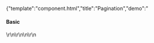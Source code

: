 {"template":"component.html","title":"Pagination","demo":"<h4>Basic</h4>\r\n\r\n<!-- START: FIRSTDEMO -->\n\r\n<script>\r\n  var $demoOutput;\r\n\r\n  Formstone.Ready(function() {\r\n    $demoOutput = $(\".demo_output\");\r\n\r\n    $(\".demo_pagination\").on(\"update.pagination\", function(e, page) {\r\n      $demoOutput.prepend('<strong>Index: </strong>' + page + '</span><br>');\r\n    });\r\n  });\r\n</script>\r\n\r\n<div class=\"demo_container\">\r\n  <div class=\"demo_example\">\r\n    <nav class=\"js-pagination demo_pagination\">\r\n      <a href=\"#1\">1</a>\r\n      <a href=\"#2\">2</a>\r\n      <a href=\"#3\">3</a>\r\n      <a href=\"#4\">4</a>\r\n      <a href=\"#5\">5</a>\r\n      <a href=\"#6\">6</a>\r\n      <a href=\"#7\">7</a>\r\n      <a href=\"#8\">8</a>\r\n      <a href=\"#9\">9</a>\r\n      <a href=\"#10\">10</a>\r\n    </nav>\r\n    <div class=\"demo_output form_textarea\"></div>\r\n  </div>\r\n  <div class=\"demo_code\">\r\n    <pre><code class=\"language-html\">&lt;nav class=&quot;pagination&quot;&gt;\r\n&Tab;&lt;a href=&quot;1.html&quot;&gt;1&lt;/a&gt;\r\n&Tab;&lt;a href=&quot;2.html&quot;&gt;2&lt;/a&gt;\r\n&Tab;&lt;a href=&quot;3.html&quot;&gt;3&lt;/a&gt;\r\n&Tab;&lt;a href=&quot;4.html&quot;&gt;4&lt;/a&gt;\r\n&Tab;&lt;a href=&quot;5.html&quot;&gt;5&lt;/a&gt;\r\n&lt;/nav&gt;</code></pre>\r\n    <pre><code class=\"language-javascript\">$(\".pagination\").pagination();</code></pre>\r\n  </div>\r\n</div>\r\n\r\n<!-- END: FIRSTDEMO -->\r\n\r\n<h4>Active Page</h4>\r\n<div class=\"demo_container\">\r\n  <div class=\"demo_example\">\r\n    <nav class=\"js-pagination\">\r\n      <a href=\"#1\">1</a>\r\n      <a href=\"#2\">2</a>\r\n      <a href=\"#3\">3</a>\r\n      <a href=\"#4\">4</a>\r\n      <a href=\"#5\" data-pagination-active=\"true\">5</a>\r\n      <a href=\"#6\">6</a>\r\n      <a href=\"#7\">7</a>\r\n      <a href=\"#8\">8</a>\r\n      <a href=\"#9\">9</a>\r\n      <a href=\"#10\">10</a>\r\n    </nav>\r\n  </div>\r\n  <div class=\"demo_code\">\r\n    <pre><code class=\"language-html\">&lt;nav class=&quot;pagination&quot;&gt;\r\n&Tab;&lt;a href=&quot;1.html&quot;&gt;1&lt;/a&gt;\r\n&Tab;&lt;a href=&quot;2.html&quot;&gt;2&lt;/a&gt;\r\n&Tab;&lt;a href=&quot;3.html&quot; data-pagination-active=&quot;true&quot;&gt;3&lt;/a&gt;\r\n&Tab;&lt;a href=&quot;4.html&quot;&gt;4&lt;/a&gt;\r\n&Tab;&lt;a href=&quot;5.html&quot;&gt;5&lt;/a&gt;\r\n&lt;/nav&gt;</code></pre>\r\n    <pre><code class=\"language-javascript\">$(\".pagination\").pagination();</code></pre>\r\n  </div>\r\n</div>\r\n\r\n<h4>No Theme</h4>\r\n<div class=\"demo_container\">\r\n  <div class=\"demo_example\">\r\n    <nav class=\"js-pagination\" data-pagination-options='{\"theme\":\"\"}'>\r\n      <a href=\"#1\">1</a>\r\n      <a href=\"#2\">2</a>\r\n      <a href=\"#3\">3</a>\r\n      <a href=\"#4\">4</a>\r\n      <a href=\"#5\">5</a>\r\n      <a href=\"#6\">6</a>\r\n      <a href=\"#7\">7</a>\r\n      <a href=\"#8\">8</a>\r\n      <a href=\"#9\">9</a>\r\n      <a href=\"#10\">10</a>\r\n    </nav>\r\n  </div>\r\n  <div class=\"demo_code\">\r\n    <pre><code class=\"language-html\">&lt;nav class=&quot;pagination&quot;&gt;\r\n&Tab;&lt;a href=&quot;1.html&quot;&gt;1&lt;/a&gt;\r\n&Tab;&lt;a href=&quot;2.html&quot;&gt;2&lt;/a&gt;\r\n&Tab;&lt;a href=&quot;3.html&quot;&gt;3&lt;/a&gt;\r\n&Tab;&lt;a href=&quot;4.html&quot;&gt;4&lt;/a&gt;\r\n&Tab;&lt;a href=&quot;5.html&quot;&gt;5&lt;/a&gt;\r\n&lt;/nav&gt;</code></pre>\r\n    <pre><code class=\"language-javascript\">$(\".pagination\").pagination({\r\n  theme: \"\"\r\n});</code></pre>\r\n  </div>\r\n</div>\r\n","asset_root":"../","year":2020}

 #Pagination Demo
<p class="back_link"><a href="https://formstone.it/components/pagination">View Documentation</a></p>